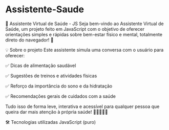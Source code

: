 # Assistente-Saude
🧠 Assistente Virtual de Saúde - JS
Seja bem-vindo ao Assistente Virtual de Saúde, um projeto feito em JavaScript com o objetivo de oferecer orientações simples e rápidas sobre bem-estar físico e mental, totalmente direto do navegador! 🚀

💡 Sobre o projeto
Este assistente simula uma conversa com o usuário para oferecer:

✅ Dicas de alimentação saudável

✅ Sugestões de treinos e atividades físicas

✅ Reforço da importância do sono e da hidratação

✅ Recomendações gerais de cuidados com a saúde

Tudo isso de forma leve, interativa e acessível para qualquer pessoa que queira dar mais atenção à própria saúde! 🧘‍♂️🥦🏋️‍♀️

🛠️ Tecnologias utilizadas
JavaScript (puro)



